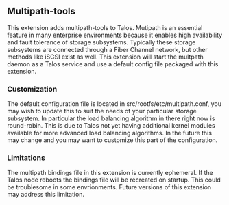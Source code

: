 ## Multipath-tools
This extension adds multipath-tools to Talos. Mutipath is an essential feature in many enterprise environments because it enables high availability and fault tolerance of storage subsystems. Typically these storage subsystems are connected through a Fiber Channel network, but other methods like iSCSI exist as well. This extension will start the multpath daemon as a Talos service and use a default config file packaged with this extension.

### Customization
The default configuration file is located in src/rootfs/etc/multipath.conf, you may wish to update this to suit the needs of your particular storage subsystem. In particular the load balancing algorithm in there right now is round-robin. This is due to Talos not yet having additional kernel modules available for more advanced load balancing algorithms. In the future this may change and you may want to customize this part of the configuration.

### Limitations
The multipath bindings file in this extension is currently ephemeral. If the Talos node reboots the bindings file will be recreated on startup. This could be troublesome in some envrionments. Future versions of this extension may address this limitation.

